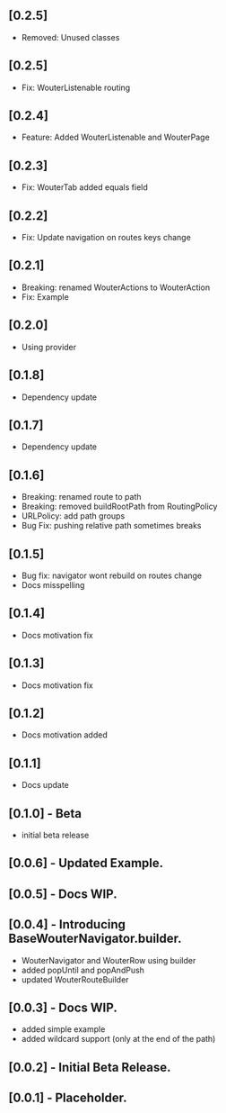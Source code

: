 ## [0.2.5]
- Removed: Unused classes

## [0.2.5]
- Fix: WouterListenable routing

## [0.2.4]
- Feature: Added WouterListenable and WouterPage

## [0.2.3]
- Fix: WouterTab added equals field

## [0.2.2]
- Fix: Update navigation on routes keys change

## [0.2.1]
- Breaking: renamed WouterActions to WouterAction
- Fix: Example

## [0.2.0]
- Using provider

## [0.1.8]
- Dependency update

## [0.1.7]
- Dependency update

## [0.1.6]
- Breaking: renamed route to path
- Breaking: removed buildRootPath from RoutingPolicy
- URLPolicy: add path groups
- Bug Fix: pushing relative path sometimes breaks

## [0.1.5]
- Bug fix: navigator wont rebuild on routes change
- Docs misspelling

## [0.1.4]
- Docs motivation fix

## [0.1.3]
- Docs motivation fix

## [0.1.2]
- Docs motivation added

## [0.1.1]
- Docs update

## [0.1.0] - Beta
- initial beta release

## [0.0.6] - Updated Example.

## [0.0.5] - Docs WIP.

## [0.0.4] - Introducing BaseWouterNavigator.builder.
- WouterNavigator and WouterRow using builder
- added popUntil and popAndPush
- updated WouterRouteBuilder

## [0.0.3] - Docs WIP.
- added simple example
- added wildcard support (only at the end of the path)

## [0.0.2] - Initial Beta Release.

## [0.0.1] - Placeholder.
